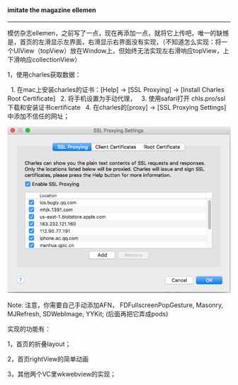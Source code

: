 

#### imitate the magazine ellemen 

---

模仿杂志ellemen，之前写了一点，现在再添加一点，就将它上传吧，唯一的缺憾是，首页的左滑显示左界面，右滑显示右界面没有实现，（不知道怎么实现：将一个UIView（topView）放在Window上，但始终无法实现左右滑响应topView，上下滑响应collectionView）

1，使用charles获取数据：

   1. 在mac上安装charles的证书：[Help] -> [SSL Proxying] -> [Install Charles Root Certificate]
   2. 将手机设置为手动代理，
   3. 使用safari打开 chls.pro/ssl 下载和安装证书certificate
   4. 在charles的[proxy] -> [SSL Proxying Settings]中添加不信任的网址；
    
   ![image](https://github.com/YYXuelangwang/OC-Project/blob/master/imitate-Ellemen/%E5%B1%8F%E5%B9%95%E5%BF%AB%E7%85%A7%202017-05-16%2009.34.02.png)

Note: 注意，你需要自己手动添加AFN， FDFullscreenPopGesture, Masonry, MJRefresh, SDWebImage, YYKit; (后面再把它弄成pods)

实现的功能有：
  
  1，首页的折叠layout；
  
  2，首页rightView的简单动画
  
  3，其他两个VC里wkwebview的实现；
  
  
  
